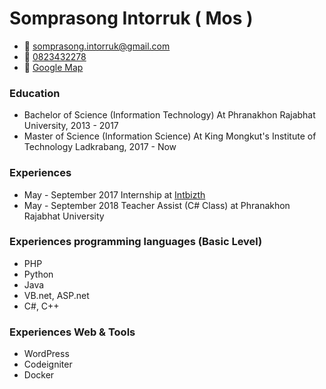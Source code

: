 # Somprasong Intorruk ( Mos )
  - 📧 [somprasong.intorruk@gmail.com](mailto:somprasong.intorruk@gmail.com)
  - 📱 [0823432278](tel:+66823432278)
  - 📍 [Google Map](https://goo.gl/maps/3PVzJLEEq8CTCfwx6)

### Education
  - Bachelor of Science (Information Technology) At Phranakhon Rajabhat University, 2013 - 2017
  - Master of Science (Information Science) At King Mongkut's Institute of Technology Ladkrabang, 2017 - Now

### Experiences 
  - May - September 2017 Internship at [Intbizth](https://intbizth.com/)
  - May - September 2018 Teacher Assist (C# Class) at Phranakhon Rajabhat University

### Experiences programming languages (Basic Level)
  - PHP
  - Python
  - Java
  - VB.net, ASP.net
  - C#, C++

### Experiences Web & Tools
  - WordPress
  - Codeigniter 
  - Docker
